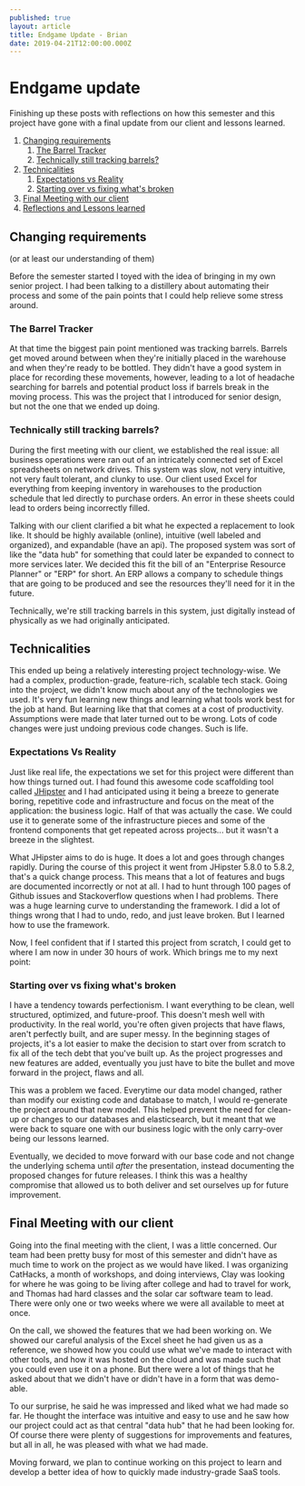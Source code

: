 ```yaml
---
published: true
layout: article
title: Endgame Update - Brian
date: 2019-04-21T12:00:00.000Z
---
```

# Endgame update

Finishing up these posts with reflections on how this semester and this project have gone with a final update from our client and lessons learned.

1. [Changing requirements](#changing-requirements)
	1. [The Barrel Tracker](#the-barrel-tracker)
    1. [Technically still tracking barrels?](#technically-still-tracking-barrels)
1. [Technicalities](#technicalities)
	1. [Expectations vs Reality](#expectations-vs-reality)
	1. [Starting over vs fixing what's broken](#starting-over-vs-fixing-whats-broken)
1. [Final Meeting with our client]()
1. [Reflections and Lessons learned]()


## Changing requirements 
(or at least our understanding of them)

Before the semester started I toyed with the idea of bringing in my own senior project. I had been talking to a distillery about automating their process and some of the pain points that I could help relieve some stress around. 

### The Barrel Tracker

At that time the biggest pain point mentioned was tracking barrels. Barrels get moved around between when they're initially placed in the warehouse and when they're ready to be bottled. They didn't have a good system in place for recording these movements, however, leading to a lot of headache searching for barrels and potential product loss if barrels break in the moving process. This was the project that I introduced for senior design, but not the one that we ended up doing.
    

### Technically still tracking barrels?

During the first meeting with our client, we established the real issue: all business operations were ran out of an intricately connected set of Excel spreadsheets on network drives. This system was slow, not very intuitive, not very fault tolerant, and clunky to use. Our client used Excel for everything from keeping inventory in warehouses to the production schedule that led directly to purchase orders. An error in these sheets could lead to orders being incorrectly filled.

Talking with our client clarified a bit what he expected a replacement to look like. It should be highly available (online), intuitive (well labeled and organized), and expandable (have an api). The proposed system was sort of like the "data hub" for something that could later be expanded to connect to more services later. We decided this fit the bill of an "Enterprise Resource Planner" or "ERP" for short. An ERP allows a company to schedule things that are going to be produced and see the resources they'll need for it in the future. 

Technically, we're still tracking barrels in this system, just digitally instead of physically as we had originally anticipated.

## Technicalities

This ended up being a relatively interesting project technology-wise. We had a complex, production-grade, feature-rich, scalable tech stack. Going into the project, we didn't know much about any of the technologies we used. It's very fun learning new things and learning what tools work best for the job at hand. But learning like that that comes at a cost of productivity. Assumptions were made that later turned out to be wrong. Lots of code changes were just undoing previous code changes. Such is life. 

### Expectations Vs Reality
Just like real life, the expectations we set for this project were different than how things turned out. I had found this awesome code scaffolding tool called [JHipster](https://jhipster.tech) and I had anticipated using it being a breeze to generate boring, repetitive code and infrastructure and focus on the meat of the application: the business logic. Half of that was actually the case. We could use it to generate some of the infrastructure pieces and some of the frontend components that get repeated across projects... but it wasn't a breeze in the slightest.

What JHipster aims to do is huge. It does a lot and goes through changes rapidly. During the course of this project it went from JHipster 5.8.0 to 5.8.2, that's a quick change process. This means that a lot of features and bugs are documented incorrectly or not at all. I had to hunt through 100 pages of Github issues and Stackoverflow questions when I had problems. There was a huge learning curve to understanding the framework. I did a lot of things wrong that I had to undo, redo, and just leave broken. But I learned how to use the framework.

Now, I feel confident that if I started this project from scratch, I could get to where I am now in under 30 hours of work. Which brings me to my next point:


### Starting over vs fixing what's broken
I have a tendency towards perfectionism. I want everything to be clean, well structured, optimized, and future-proof. This doesn't mesh well with productivity. In the real world, you're often given projects that have flaws, aren't perfectly built, and are super messy. In the beginning stages of projects, it's a lot easier to make the decision to start over from scratch to fix all of the tech debt that you've built up. As the project progresses and new features are added, eventually you just have to bite the bullet and move forward in the project, flaws and all. 

This was a problem we faced. Everytime our data model changed, rather than modify our existing code and database to match, I would re-generate the project around that new model. This helped prevent the need for clean-up or changes to our databases and elasticsearch, but it meant that we were back to square one with our business logic with the only carry-over being our lessons learned. 

Eventually, we decided to move forward with our base code and not change the underlying schema until _after_ the presentation, instead documenting the proposed changes for future releases. I think this was a healthy compromise that allowed us to both deliver and set ourselves up for future improvement.


## Final Meeting with our client
Going into the final meeting with the client, I was a little concerned. Our team had been pretty busy for most of this semester and didn't have as much time to work on the project as we would have liked. I was organizing CatHacks, a month of workshops, and doing interviews, Clay was looking for where he was going to be living after college and had to travel for work, and Thomas had hard classes and the solar car software team to lead. There were only one or two weeks where we were all available to meet at once.

On the call, we showed the features that we had been working on. We showed our careful analysis of the Excel sheet he had given us as a reference, we showed how you could use what we've made to interact with other tools, and how it was hosted on the cloud and was made such that you could even use it on a phone. But there were a lot of things that he asked about that we didn't have or didn't have in a form that was demo-able. 

To our surprise, he said he was impressed and liked what we had made so far. He thought the interface was intuitive and easy to use and he saw how our project could act as that central "data hub" that he had been looking for. Of course there were plenty of suggestions for improvements and features, but all in all, he was pleased with what we had made. 

Moving forward, we plan to continue working on this project to learn and develop a better idea of how to quickly made industry-grade SaaS tools.

